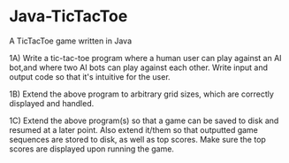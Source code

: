 Java-TicTacToe
==============

A TicTacToe game written in Java

1A) Write a tic-tac-toe program where a human user can play against an AI bot,and where two AI
bots can play against each other. Write input and output code so that it's intuitive for the user.

1B) Extend the above program to arbitrary grid sizes, which are correctly displayed and handled.

1C) Extend the above program(s) so that a game can be saved to disk and resumed at a later point.
Also extend it/them so that outputted game sequences are stored to disk, as well as top scores.
Make sure the top scores are displayed upon running the game.
